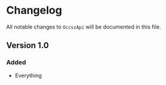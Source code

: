# Changelog

All notable changes to `OccszApi` will be documented in this file.

## Version 1.0

### Added
- Everything
